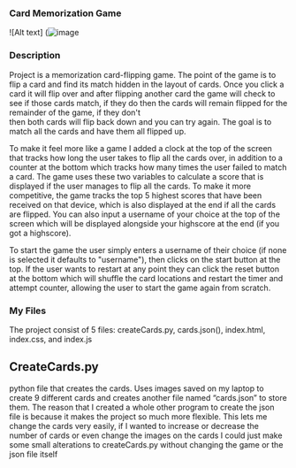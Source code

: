 ### Card Memorization Game 
![Alt text] (![image](https://github.com/user-attachments/assets/77832da2-39ab-4bf2-8f95-2baafa15ace6)

### Description 
Project is a memorization card-flipping game. The point of the game is to flip a card and find its match hidden 
in the layout of cards. Once you click a card it will flip over and after flipping another card the game will check 
to see if those cards match, if they do then the cards will remain flipped for the remainder of the game, if they don't  
then both cards will flip back down and you can try again. The goal is to match all the cards and have them all flipped up.

To make it feel more like a game I added a clock at the top of the screen that tracks how long the user takes to flip all the cards over, in addition to a counter at the bottom 
which tracks how many times the user failed to match a card. The game uses these two variables to calculate a score that is displayed if the user manages 
to flip all the cards. To make it more competitive, the game tracks the top 5 highest scores that have been received 
on that device, which is also displayed at the end if all the cards are flipped. You can also input a username of your choice at 
the top of the screen which will be displayed alongside your highscore at the end (if you got a highscore). 

To start the game the user simply enters a username of their choice (if none is selected it defaults to "username"), then clicks on the start button at the top. 
If the user wants to restart at any point they can click the reset button at the bottom which will shuffle the card locations and 
restart the timer and attempt counter, allowing the user to start the game again from scratch. 

### My Files 
The project consist of 5 files: createCards.py, cards.json(), index.html, index.css, and index.js

## CreateCards.py 
python file that creates the cards. Uses images saved on my laptop to create 9 different cards 
and creates another file named “cards.json” to store them. The reason that I created a whole 
other program to create the json file is because it makes the project so much more flexible. This
lets me change the cards very easily, if I wanted to increase or decrease the number of cards or 
even change the images on the cards I could just make some small alterations to 
createCards.py without changing the game or the json file itself 
